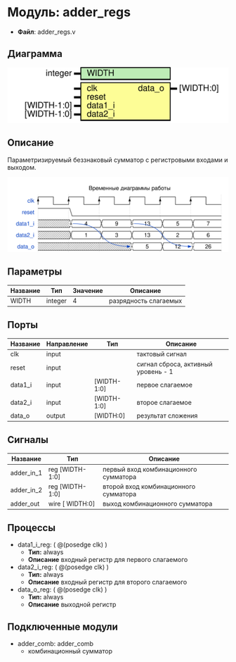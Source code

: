 
# Модуль: adder_regs 
- **Файл**: adder_regs.v

## Диаграмма
![Диаграмма](adder_regs.svg "Диаграмма")
## Описание

Параметризируемый беззнаковый сумматор с регистровыми входами и выходом.



![alt text](wavedrom_pttc0.svg "title")

 


## Параметры

| Название | Тип     | Значение | Описание              |
| -------- | ------- | -------- | --------------------- |
| WIDTH    | integer | 4        | разрядность слагаемых |

## Порты

| Название | Направление | Тип         | Описание                            |
| -------- | ----------- | ----------- | ----------------------------------- |
| clk      | input       |             | тактовый сигнал                     |
| reset    | input       |             | сигнал сброса, активный уровень - 1 |
| data1_i  | input       | [WIDTH-1:0] | первое слагаемое                    |
| data2_i  | input       | [WIDTH-1:0] | второе слагаемое                    |
| data_o   | output      | [WIDTH:0]   | результат сложения                  |

## Сигналы

| Название   | Тип              | Описание                              |
| ---------- | ---------------- | ------------------------------------- |
| adder_in_1 | reg  [WIDTH-1:0] | первый вход комбинационного сумматора |
| adder_in_2 | reg  [WIDTH-1:0] | второй вход комбинационного сумматора |
| adder_out  | wire [  WIDTH:0] | выход комбинационного сумматора       |

## Процессы
- data1_i_reg: ( @(posedge clk) )
  - **Тип:** always
  - **Описание**
  входный регистр для первого слагаемого 
- data2_i_reg: ( @(posedge clk) )
  - **Тип:** always
  - **Описание**
  входный регистр для второго слагаемого 
- data_o_reg: ( @(posedge clk) )
  - **Тип:** always
  - **Описание**
  выходной регистр 

## Подключенные модули

- adder_comb: adder_comb
  -  комбинационный сумматор
